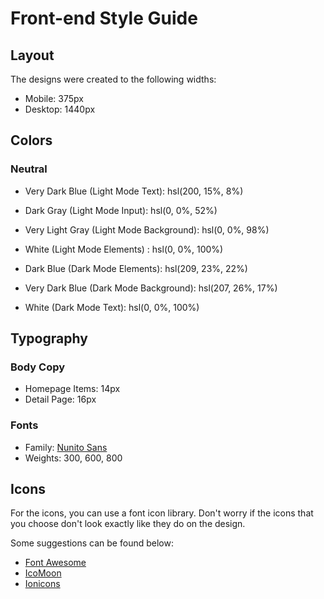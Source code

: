 # Front-end Style Guide

## Layout

The designs were created to the following widths:

- Mobile: 375px
- Desktop: 1440px

## Colors

### Neutral

- Very Dark Blue (Light Mode Text): hsl(200, 15%, 8%)
- Dark Gray (Light Mode Input): hsl(0, 0%, 52%)
- Very Light Gray (Light Mode Background): hsl(0, 0%, 98%)
- White (Light Mode Elements) : hsl(0, 0%, 100%)

- Dark Blue (Dark Mode Elements): hsl(209, 23%, 22%)
- Very Dark Blue (Dark Mode Background): hsl(207, 26%, 17%)
- White (Dark Mode Text): hsl(0, 0%, 100%)

## Typography

### Body Copy

- Homepage Items: 14px
- Detail Page: 16px

### Fonts

- Family: [Nunito Sans](https://fonts.google.com/specimen/Nunito+Sans)
- Weights: 300, 600, 800

## Icons

For the icons, you can use a font icon library. Don't worry if the icons that you choose don't look exactly like they do on the design.

Some suggestions can be found below:

- [Font Awesome](https://fontawesome.com)
- [IcoMoon](https://icomoon.io)
- [Ionicons](https://ionicons.com)
